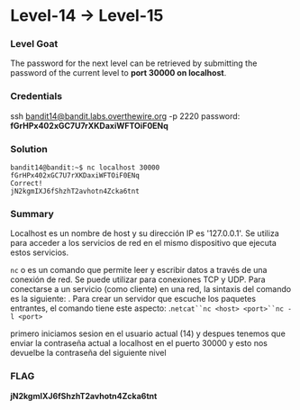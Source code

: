 # Level-14 -> Level-15

### Level Goat
The password for the next level can be retrieved by submitting the password of the current level to **port 30000 on localhost**.

### Credentials
ssh bandit14@bandit.labs.overthewire.org -p 2220
password: **fGrHPx402xGC7U7rXKDaxiWFTOiF0ENq**

### Solution
```shell
bandit14@bandit:~$ nc localhost 30000
fGrHPx402xGC7U7rXKDaxiWFTOiF0ENq
Correct!
jN2kgmIXJ6fShzhT2avhotn4Zcka6tnt
```
### Summary
Localhost es un nombre de host y su dirección IP es '127.0.0.1'. Se utiliza para acceder a los servicios de red en el mismo dispositivo que ejecuta estos servicios.

`nc` o es un comando que permite leer y escribir datos a través de una conexión de red. Se puede utilizar para conexiones TCP y UDP. Para conectarse a un servicio (como cliente) en una red, la sintaxis del comando es la siguiente: . Para crear un servidor que escuche los paquetes entrantes, el comando tiene este aspecto: .`netcat``nc <host> <port>``nc -l <port>`

primero iniciamos sesion en el usuario actual (14) y despues tenemos que enviar la contraseña actual a localhost en el puerto 30000 y esto nos devuelbe la contraseña del siguiente nivel
### FLAG
**jN2kgmIXJ6fShzhT2avhotn4Zcka6tnt** 